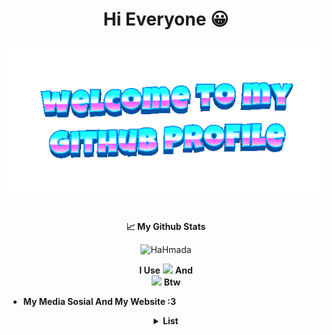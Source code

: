 <div align="center">
	
# **Hi Everyone 😀**

<div align="center">
	<img src="welcome-header.gif" alt="welcome to my github profile">
	<br>
	<br>
</div>

<div align="center">
	
**📈 My Github Stats**

<p align="center"> <img src="https://github-readme-stats.vercel.app/api?username=HaHmada&show_icons=true&theme=gotham" alt="HaHmada" />


**I Use**         <a href="https://releases.ubuntu.com/focal"><img src="https://img.shields.io/badge/Ubuntu-20.04-orange?style=flat&logo=ubuntu" /></a>        **And**        
<a href="https://www.microsoft.com/en-us/software-download/windows10"><img src="https://img.shields.io/badge/Windows-10-blue?style=flat&logo=windows" /></a>        **Btw**

<div align="left">
	
- **My Media Sosial And My Website :3**


<div align="center">

 <details>
	 <summary><b>List</b></summary>
 <a href="https://github.com/HaHmada" target="_blank">
    <img src="https://img.shields.io/badge/HaHmada-%231DA1F2.svg?&style=for-the-badge&logo=github&logoColor=white&color=071A2C" alt="GitHub"/>
  </a>


 <a href="https://youtube.com/@HaHmada132" target="_blank">
    <img src="https://img.shields.io/badge/@HaHmada132-%231DA1F2.svg?&style=for-the-badge&logo=youtube&logoColor=white&color=071A2C" alt="YouTube"/>
  </a>


 <a href="https://hahmada132.blogspot.com/" target="_blank">
    <img src="https://img.shields.io/badge/HaHmada-Website-%231DA1F2.svg?&style=for-the-badge&logo=blogger&logoColor=white&color=071A2C" alt="Blogger"/>
  </a>
